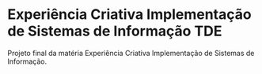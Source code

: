# Experiência Criativa Implementação de Sistemas de Informação TDE
Projeto final da matéria Experiência Criativa Implementação de Sistemas de Informação.
